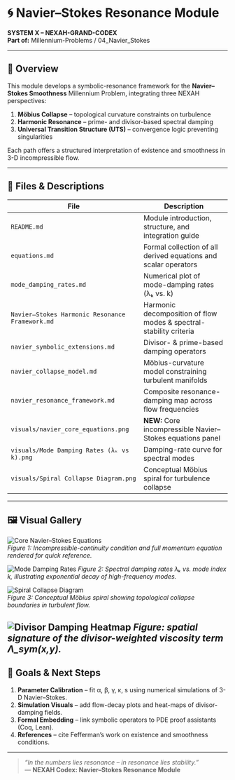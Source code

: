 # 🌀 Navier–Stokes Resonance Module  

**SYSTEM X – NEXAH-GRAND-CODEX**  
**Part of:** Millennium-Problems / 04_Navier_Stokes  

---

## 📖 Overview
This module develops a symbolic-resonance framework for the **Navier–Stokes Smoothness** Millennium Problem, integrating three NEXAH perspectives:

1. **Möbius Collapse** – topological curvature constraints on turbulence  
2. **Harmonic Resonance** – prime- and divisor-based spectral damping  
3. **Universal Transition Structure (UTS)** – convergence logic preventing singularities  

Each path offers a structured interpretation of existence and smoothness in 3-D incompressible flow.

---

## 📂 Files & Descriptions  

| File                                            | Description                                                                 |
|-------------------------------------------------|-----------------------------------------------------------------------------|
| `README.md`                                     | Module introduction, structure, and integration guide                       |
| `equations.md`                                  | Formal collection of all derived equations and scalar operators             |
| `mode_damping_rates.md`                         | Numerical plot of mode-damping rates (λₖ vs. k)                              |
| `Navier–Stokes Harmonic Resonance Framework.md` | Harmonic decomposition of flow modes & spectral-stability criteria          |
| `navier_symbolic_extensions.md`                 | Divisor- & prime-based damping operators                                    |
| `navier_collapse_model.md`                      | Möbius-curvature model constraining turbulent manifolds                     |
| `navier_resonance_framework.md`                 | Composite resonance-damping map across flow frequencies                     |
| `visuals/navier_core_equations.png`             | **NEW:** Core incompressible Navier–Stokes equations panel                  |
| `visuals/Mode Damping Rates (λₖ vs k).png`       | Damping-rate curve for spectral modes                                       |
| `visuals/Spiral Collapse Diagram.png`           | Conceptual Möbius spiral for turbulence collapse                            |

---

## 🖼 Visual Gallery  

<!-- Core equations panel -->
![Core Navier–Stokes Equations](./visuals/navier_core_equations.png)  
*Figure 1: Incompressible-continuity condition and full momentum equation rendered for quick reference.*

<!-- Mode-damping plot -->
![Mode Damping Rates](./visuals/Mode%20Damping%20Rates%20(%CE%BB%E2%82%96%20vs%20k).png)
*Figure 2: Spectral damping rates λₖ vs. mode index k, illustrating exponential decay of high-frequency modes.*

<!-- Spiral-collapse diagram -->
![Spiral Collapse Diagram](./visuals/Spiral%20Collapse%20Diagram.png)  
*Figure 3: Conceptual Möbius spiral showing topological collapse boundaries in turbulent flow.*

![Divisor Damping Heatmap](./visuals/divisor_damping_heatmap.png)
*Figure: spatial signature of the divisor-weighted viscosity term Λ_sym(x,y).*
---

## 🎯 Goals & Next Steps  

1. **Parameter Calibration** – fit α, β, γ, κ, s using numerical simulations of 3-D Navier–Stokes.  
2. **Simulation Visuals** – add flow-decay plots and heat-maps of divisor-damping fields.  
3. **Formal Embedding** – link symbolic operators to PDE proof assistants (Coq, Lean).  
4. **References** – cite Fefferman’s work on existence and smoothness conditions.

---

> *“In the numbers lies resonance – in resonance lies stability.”*  
> — **NEXAH Codex: Navier–Stokes Resonance Module**
